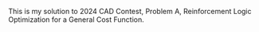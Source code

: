 This is my solution to 2024 CAD Contest, Problem A, Reinforcement Logic Optimization for a General Cost Function.

